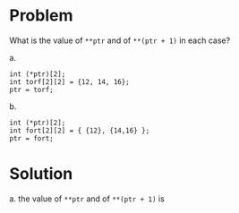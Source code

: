 # Problem
What is the value of `**ptr` and of `**(ptr + 1)` in each case? 

a.
```
int (*ptr)[2];
int torf[2][2] = {12, 14, 16};
ptr = torf;
```

b.
```
int (*ptr)[2];
int fort[2][2] = { {12}, {14,16} };
ptr = fort;
```

# Solution
a.
the value of `**ptr` and of `**(ptr + 1)` is 